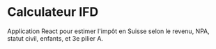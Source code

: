 # Calculateur IFD

Application React pour estimer l'impôt en Suisse selon le revenu, NPA, statut civil, enfants, et 3e pilier A.
